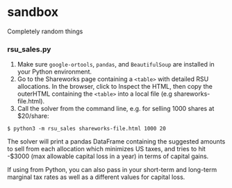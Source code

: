 # sandbox
Completely random things

### rsu_sales.py
1. Make sure `google-ortools`, `pandas`, and `BeautifulSoup` are installed in your Python environment.
2. Go to the Shareworks page containing a `<table>` with detailed RSU allocations.  In the browser, click to Inspect the HTML, then
copy the outerHTML containing the `<table>` into a local file (e.g shareworks-file.html).
3. Call the solver from the command line, e.g. for selling 1000 shares at $20/share:
```
$ python3 -m rsu_sales shareworks-file.html 1000 20
```

The solver will print a pandas DataFrame containing the suggested amounts to sell from each allocation which minimizes US taxes,
and tries to hit -$3000 (max allowable capital loss in a year) in terms of capital gains.

If using from Python, you can also pass in your short-term and long-term marginal tax rates as well as a different values for capital loss.
